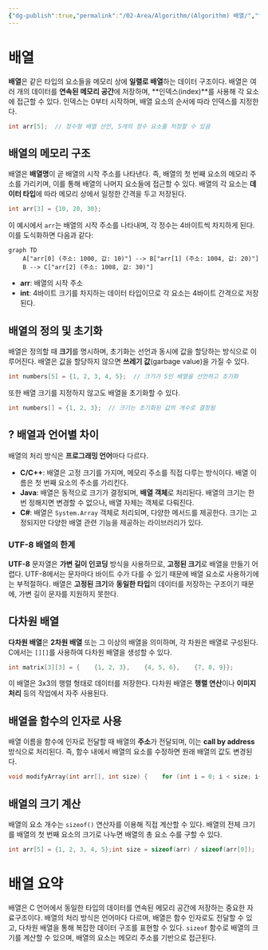 ```yaml
---
{"dg-publish":true,"permalink":"/02-Area/Algorithm/(Algorithm) 배열/","tags":["Area/Algorithm"],"noteIcon":"","created":"2025-01-05T15:54:58.000+09:00","updated":"2025-04-07T22:51:55.721+09:00"}
---
```


# 배열

**배열**은 같은 타입의 요소들을 메모리 상에 **일렬로 배열**하는 데이터 구조이다. 배열은 여러 개의 데이터를 **연속된 메모리 공간**에 저장하며, **인덱스(index)**를 사용해 각 요소에 접근할 수 있다. 인덱스는 0부터 시작하며, 배열 요소의 순서에 따라 인덱스를 지정한다.

```c
int arr[5];  // 정수형 배열 선언, 5개의 정수 요소를 저장할 수 있음
```

## 배열의 메모리 구조

배열은 **배열명**이 곧 배열의 시작 주소를 나타낸다. 즉, 배열의 첫 번째 요소의 메모리 주소를 가리키며, 이를 통해 배열의 나머지 요소들에 접근할 수 있다. 배열의 각 요소는 **데이터 타입**에 따라 메모리 상에서 일정한 간격을 두고 저장된다.

```c
int arr[3] = {10, 20, 30};
```

이 예시에서 `arr`는 배열의 시작 주소를 나타내며, 각 정수는 4바이트씩 차지하게 된다. 이를 도식화하면 다음과 같다:

```mermaid
graph TD
    A["arr[0] (주소: 1000, 값: 10)"] --> B["arr[1] (주소: 1004, 값: 20)"]
    B --> C["arr[2] (주소: 1008, 값: 30)"]
```

- **arr**: 배열의 시작 주소
- **int**: 4바이트 크기를 차지하는 데이터 타입이므로 각 요소는 4바이트 간격으로 저장된다.

## 배열의 정의 및 초기화

배열은 정의할 때 **크기**를 명시하며, 초기화는 선언과 동시에 값을 할당하는 방식으로 이루어진다. 배열은 값을 할당하지 않으면 **쓰레기 값**(garbage value)을 가질 수 있다.

```c
int numbers[5] = {1, 2, 3, 4, 5};  // 크기가 5인 배열을 선언하고 초기화
```

또한 배열 크기를 지정하지 않고도 배열을 초기화할 수 있다.

```c
int numbers[] = {1, 2, 3};  // 크기는 초기화된 값의 개수로 결정됨
```

## ? 배열과 언어별 차이

배열의 처리 방식은 **프로그래밍 언어**마다 다르다.

- **C/C++**: 배열은 고정 크기를 가지며, 메모리 주소를 직접 다루는 방식이다. 배열 이름은 첫 번째 요소의 주소를 가리킨다.
- **Java**: 배열은 동적으로 크기가 결정되며, **배열 객체**로 처리된다. 배열의 크기는 한 번 정해지면 변경할 수 없으나, 배열 자체는 객체로 다뤄진다.
- **C#**: 배열은 `System.Array` 객체로 처리되며, 다양한 메서드를 제공한다. 크기는 고정되지만 다양한 배열 관련 기능을 제공하는 라이브러리가 있다.

### UTF-8 배열의 한계

**UTF-8** 문자열은 **가변 길이 인코딩** 방식을 사용하므로, **고정된 크기**로 배열을 만들기 어렵다. UTF-8에서는 문자마다 바이트 수가 다를 수 있기 때문에 배열 요소로 사용하기에는 부적절하다. 배열은 **고정된 크기**와 **동일한 타입**의 데이터를 저장하는 구조이기 때문에, 가변 길이 문자를 지원하지 못한다.

## 다차원 배열

**다차원 배열**은 **2차원 배열** 또는 그 이상의 배열을 의미하며, 각 차원은 배열로 구성된다. C에서는 `[][]`를 사용하여 다차원 배열을 생성할 수 있다.

```c
int matrix[3][3] = {    {1, 2, 3},    {4, 5, 6},    {7, 8, 9}};
```

이 배열은 3x3의 행렬 형태로 데이터를 저장한다. 다차원 배열은 **행렬 연산**이나 **이미지 처리** 등의 작업에서 자주 사용된다.

## 배열을 함수의 인자로 사용

배열 이름을 함수에 인자로 전달할 때 배열의 **주소**가 전달되며, 이는 **call by address** 방식으로 처리된다. 즉, 함수 내에서 배열의 요소를 수정하면 원래 배열의 값도 변경된다.

```c
void modifyArray(int arr[], int size) {    for (int i = 0; i < size; i++) {        arr[i] *= 2;  // 배열의 값을 두 배로    }}int main() {    int myArray[3] = {1, 2, 3};    modifyArray(myArray, 3);  // 배열을 함수에 전달 (주소가 전달됨)}
```

## 배열의 크기 계산

배열의 요소 개수는 `sizeof()` 연산자를 이용해 직접 계산할 수 있다. 배열의 전체 크기를 배열의 첫 번째 요소의 크기로 나누면 배열의 총 요소 수를 구할 수 있다.

```c
int arr[5] = {1, 2, 3, 4, 5};int size = sizeof(arr) / sizeof(arr[0]);  // 배열의 크기 계산printf("배열의 요소 개수: %d\n", size);  // 출력: 5
```

# 배열 요약

배열은 C 언어에서 동일한 타입의 데이터를 연속된 메모리 공간에 저장하는 중요한 자료구조이다. 배열의 처리 방식은 언어마다 다르며, 배열은 함수 인자로도 전달할 수 있고, 다차원 배열을 통해 복잡한 데이터 구조를 표현할 수 있다. `sizeof` 함수로 배열의 크기를 계산할 수 있으며, 배열의 요소는 메모리 주소를 기반으로 접근된다.